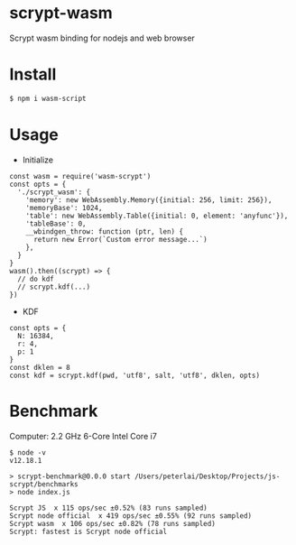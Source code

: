 # scrypt-wasm
Scrypt wasm binding for nodejs and web browser

# Install

```BASH
$ npm i wasm-script
```

# Usage

* Initialize
```JS
const wasm = require('wasm-scrypt')
const opts = {
  './scrypt_wasm': {
    'memory': new WebAssembly.Memory({initial: 256, limit: 256}),
    'memoryBase': 1024,
    'table': new WebAssembly.Table({initial: 0, element: 'anyfunc'}),
    'tableBase': 0,
    __wbindgen_throw: function (ptr, len) {
      return new Error(`Custom error message...`)
    },
  }
}
wasm().then((scrypt) => {
  // do kdf
  // scrypt.kdf(...)
})
```

* KDF
```JS
const opts = {
  N: 16384,
  r: 4,
  p: 1
}
const dklen = 8
const kdf = scrypt.kdf(pwd, 'utf8', salt, 'utf8', dklen, opts)
```

# Benchmark
Computer: 2.2 GHz 6-Core Intel Core i7
```
$ node -v
v12.18.1

> scrypt-benchmark@0.0.0 start /Users/peterlai/Desktop/Projects/js-scrypt/benchmarks
> node index.js

Scrypt JS  x 115 ops/sec ±0.52% (83 runs sampled)
Scrypt node official  x 419 ops/sec ±0.55% (92 runs sampled)
Scrypt wasm  x 106 ops/sec ±0.82% (78 runs sampled)
Scrypt: fastest is Scrypt node official
```